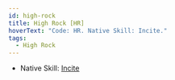 ```yaml
---
id: high-rock
title: High Rock [HR]
hoverText: "Code: HR. Native Skill: Incite."
tags:
  - High Rock
---
```


- Native Skill: [Incite](/docs/enemy-skills/native-skills/incite)
